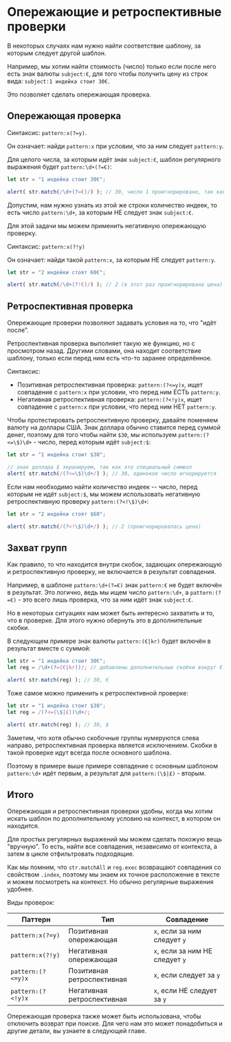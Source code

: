 # Опережающие и ретроспективные проверки

В некоторых случаях нам нужно найти соответствие шаблону, за которым следует другой шаблон.

Например, мы хотим найти стоимость (число) только если после него есть знак валюты `subject:€`, для того чтобы получить цену из строк вида: `subject:1 индейка стоит 30€`.

Это позволяет сделать опережающая проверка.

## Опережающая проверка

Синтаксис: `pattern:x(?=y)`.

Он означает: найди `pattern:х` при условии, что за ним следует `pattern:y`.

Для целого числа, за которым идёт знак `subject:€`, шаблон регулярного выражения будет `pattern:\d+(?=€)`:

```js run
let str = "1 индейка стоит 30€";

alert( str.match(/\d+(?=€)/) ); // 30, число 1 проигнорировано, так как за ним НЕ следует €
```

Допустим, нам нужно узнать из этой же строки количество индеек, то есть число `pattern:\d+`, за которым НЕ следует знак `subject:€`.

Для этой задачи мы можем применить негативную опережающую проверку.

Синтаксис: `pattern:x(?!y)`

Он означает: найди такой `pattern:х`, за которым НЕ следует `pattern:y`.

```js run
let str = "2 индейки стоят 60€";

alert( str.match(/\d+(?!€)/) ); // 2 (в этот раз проигнорирована цена)
```

## Ретроспективная проверка

Опережающие проверки позволяют задавать условия на то, что "идёт после".

Ретроспективная проверка выполняет такую же функцию, но с просмотром назад. Другими словами, она находит соответствие шаблону, только если перед ним есть что-то заранее определённое.

Синтаксис:
- Позитивная ретроспективная проверка: `pattern:(?<=y)x`, ищет совпадение с `pattern:x` при условии, что перед ним ЕСТЬ `pattern:y`.
- Негативная ретроспективная проверка: `pattern:(?<!y)x`, ищет совпадение с `pattern:x` при условии, что перед ним НЕТ `pattern:y`.

Чтобы протестировать ретроспективную проверку, давайте поменяем валюту на доллары США. Знак доллара обычно ставится перед суммой денег, поэтому для того чтобы найти `$30`, мы используем `pattern:(?<=\$)\d+` - число, перед которым идёт `subject:$`:

```js run
let str = "1 индейка стоит $30";

// знак доллара $ экранируем, так как это специальный символ
alert( str.match(/(?<=\$)\d+/) ); // 30, одинокое число игнорируется
```

Если нам необходимо найти количество индеек -- число, перед которым не идёт `subject:$`, мы можем использовать негативную ретроспективную проверку `pattern:(?<!\$)\d+`:

```js run
let str = "2 индейки стоят $60";

alert( str.match(/(?<!\$)\d+/) ); // 2 (проигнорировалась цена)
```

## Захват групп

Как правило, то что находится внутри скобок, задающих опережающую и ретроспективную проверку, не включается в результат совпадения.

Например, в шаблоне `pattern:\d+(?=€)` знак `pattern:€` не будет включён в результат. Это логично, ведь мы ищем число `pattern:\d+`, а `pattern:(?=€)` - это всего лишь проверка, что за ним идёт знак `subject:€`.

Но в некоторых ситуациях нам может быть интересно захватить и то, что в проверке. Для этого нужно обернуть это в дополнительные скобки.

В следующем примере знак валюты `pattern:(€|kr)` будет включён в результат вместе с суммой:

```js run
let str = "1 индейка стоит 30€";
let reg = /\d+(?=(€|kr))/; // добавлены дополнительные скобки вокруг €|kr

alert( str.match(reg) ); // 30, €
```

Тоже самое можно применить к ретроспективной проверке:

```js run
let str = "1 индейка стоит $30";
let reg = /(?<=(\$|£))\d+/;

alert( str.match(reg) ); // 30, $
```

Заметим, что хотя обычно скобочные группы нумеруются слева направо, ретроспективная проверка является исключением. Скобки в такой проверке идут всегда после основного шаблона.

Поэтому в примере выше примере совпадение с основным шаблоном `pattern:\d+` идёт первым, а результат для `pattern:(\$|£)` - вторым.

## Итого

Опережающая и ретроспективная проверки удобны, когда мы хотим искать шаблон по дополнительному условию на контекст, в котором он находится.

Для простых регулярных выражений мы можем сделать похожую вещь "вручную". То есть, найти все совпадения, независимо от контекста, а затем в цикле отфильтровать подходящие.

Как мы помним, что `str.matchAll` и `reg.exec` возвращают совпадения со свойством `.index`, поэтому мы знаем их точное расположение в тексте и можем посмотреть на контекст.
Но обычно регулярные выражения удобнее.

Виды проверок:

| Паттерн            | Тип                        | Совпадение                      |
|--------------------|----------------------------|---------------------------------|
| `pattern:x(?=y)`   | Позитивная опережающая     | `x`, если за ним следует `y`    |
| `pattern:x(?!y)`   | Негативная опережающая     | `x`, если за ним НЕ следует `y` |
| `pattern:(?<=y)x`  | Позитивная ретроспективная | `x`, если следует за `y`        |
| `pattern:(?<!y)x`  | Негативная ретроспективная | `x`, если НЕ следует за `y`     |

Опережающая проверка также может быть использована, чтобы отключить возврат при поиске. Для чего нам это может понадобиться и другие детали, вы узнаете в следующей главе.
